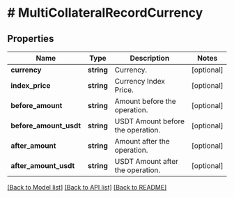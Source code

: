 # # MultiCollateralRecordCurrency

## Properties

Name | Type | Description | Notes
------------ | ------------- | ------------- | -------------
**currency** | **string** | Currency. | [optional] 
**index_price** | **string** | Currency Index Price. | [optional] 
**before_amount** | **string** | Amount before the operation. | [optional] 
**before_amount_usdt** | **string** | USDT Amount before the operation. | [optional] 
**after_amount** | **string** | Amount after the operation. | [optional] 
**after_amount_usdt** | **string** | USDT Amount after the operation. | [optional] 

[[Back to Model list]](../../README.md#documentation-for-models) [[Back to API list]](../../README.md#documentation-for-api-endpoints) [[Back to README]](../../README.md)
